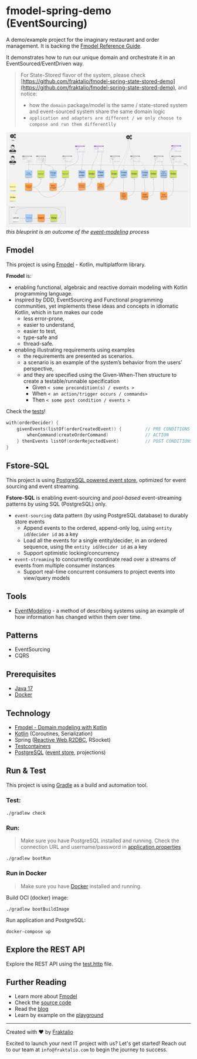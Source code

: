 # fmodel-spring-demo (EventSourcing)

A demo/example project for the imaginary restaurant and order management.
It is backing the [Fmodel Reference Guide](https://fraktalio.com/fmodel/).

It demonstrates how to run our unique domain and orchestrate it in an EventSourced/EventDriven way.

> For State-Stored flavor of the system, please check [https://github.com/fraktalio/fmodel-spring-state-stored-demo](https://github.com/fraktalio/fmodel-spring-state-stored-demo), and notice:
> - how the `domain` package/model is the same / state-stored system and event-sourced system share the same domain logic
> - `application and adapters are different / we only choose to compose and run them differentlly`


![event model image](.assets/restaurant-model.jpg)
*this bleuprint is an outcome of the [event-modeling](https://eventmodeling.org/posts/what-is-event-modeling/) process*

## Fmodel

This project is using [Fmodel](https://github.com/fraktalio/fmodel) - Kotlin, multiplatform library.

**Fmodel** is:

- enabling functional, algebraic and reactive domain modeling with Kotlin programming language.
- inspired by DDD, EventSourcing and Functional programming communities, yet implements these ideas and
  concepts in idiomatic Kotlin, which in turn makes our code
    - less error-prone,
    - easier to understand,
    - easier to test,
    - type-safe and
    - thread-safe.
- enabling illustrating requirements using examples
    - the requirements are presented as scenarios. 
    - a scenario is an example of the system’s behavior from the users’ perspective, 
    - and they are specified using the Given-When-Then structure to create a testable/runnable specification
      - Given `< some precondition(s) / events >`
      - When `< an action/trigger occurs / commands>`
      - Then `< some post condition / events >`

Check the [tests](src/test/kotlin/com/fraktalio/example/fmodelspringdemo/domain/OrderDeciderTest.kt)!
```kotlin
with(orderDecider) {
    givenEvents(listOf(orderCreatedEvent)) {         // PRE CONDITIONS
        whenCommand(createOrderCommand)              // ACTION
    } thenEvents listOf(orderRejectedEvent)          // POST CONDITIONS
}
```

## Fstore-SQL

This project is using [PostgreSQL powered event store](https://github.com/fraktalio/fstore-sql), optimized for event
sourcing and event streaming.

**Fstore-SQL** is enabling event-sourcing and *pool-based* event-streaming patterns by using SQL (PostgreSQL) only.

- `event-sourcing` data pattern (by using PostgreSQL database) to durably store events
    - Append events to the ordered, append-only log, using `entity id`/`decider id` as a key
    - Load all the events for a single entity/decider, in an ordered sequence, using the `entity id`/`decider id` as a
      key
    - Support optimistic locking/concurrency
- `event-streaming` to concurrently coordinate read over a streams of events from multiple consumer instances
    - Support real-time concurrent consumers to project events into view/query models


## Tools

- [EventModeling](https://eventmodeling.org/posts/what-is-event-modeling/) - a method of describing systems using an example of how information has changed within them over time.

## Patterns

- EventSourcing
- CQRS

## Prerequisites

- [Java 17](https://adoptium.net/)
- [Docker](https://www.docker.com/products/docker-desktop/)

## Technology

- [Fmodel - Domain modeling with Kotlin](https://github.com/fraktalio/fmodel)
- [Kotlin](https://kotlinlang.org/) (Coroutines, Serialization)
- Spring ([Reactive Web](https://docs.spring.io/spring-boot/docs/3.0.4/reference/htmlsingle/#web.reactive),[R2DBC](https://spring.io/guides/gs/accessing-data-r2dbc/), RSocket)
- [Testcontainers](https://www.testcontainers.org/)
- [PostgreSQL](https://www.postgresql.org/) ([event store](https://github.com/fraktalio/fstore-sql), projections)

## Run & Test

This project is using [Gradle](https://docs.gradle.org) as a build and automation tool.

### Test:

```shell
./gradlew check
```

### Run:

> Make sure you have PostgreSQL installed and running. Check the connection URL and username/password
> in [application.properties](src/main/resources/application.properties)

```shell
./gradlew bootRun
```

### Run in Docker

> Make sure you have [Docker](https://www.docker.com/products/docker-desktop/) installed and running.

Build OCI (docker) image:

```shell
./gradlew bootBuildImage
```

Run application and PostgreSQL:

```shell
docker-compose up
```

## Explore the REST API 
Explore the REST API using the [test.http](test.http) file.

## Further Reading

- Learn more about [Fmodel](https://fraktalio.com/fmodel/)
- Check the [source code](https://github.com/fraktalio/fmodel)
- Read the [blog](https://fraktalio.com/blog/)
- Learn by example on the [playground](https://fraktalio.com/blog/playground)

---
Created with :heart: by [Fraktalio](https://fraktalio.com/)

Excited to launch your next IT project with us? Let's get started! Reach out to our team at `info@fraktalio.com` to
begin the journey to success.



